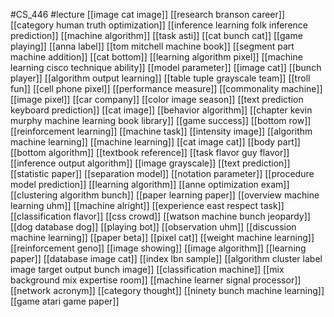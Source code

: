 #CS_446
#lecture
[[image cat image]]
[[research branson career]]
[[category human truth optimization]]
[[inference learning folk inference prediction]]
[[machine algorithm]]
[[task asti]]
[[cat bunch cat]]
[[game playing]]
[[anna label]]
[[tom mitchell machine book]]
[[segment part machine addition]]
[[cat bottom]]
[[learning algorithm pixel]]
[[machine learning cisco technique ability]]
[[model parameter]]
[[image cat]]
[[bunch player]]
[[algorithm output learning]]
[[table tuple grayscale team]]
[[troll fun]]
[[cell phone pixel]]
[[performance measure]]
[[commonality machine]]
[[image pixel]]
[[car company]]
[[color image season]]
[[text prediction keyboard prediction]]
[[cat image]]
[[behavior algorithm]]
[[chapter kevin murphy machine learning book library]]
[[game success]]
[[bottom row]]
[[reinforcement learning]]
[[machine task]]
[[intensity image]]
[[algorithm machine learning]]
[[machine learning]]
[[cat image cat]]
[[body part]]
[[bottom algorithm]]
[[textbook reference]]
[[task flavor guy flavor]]
[[inference output algorithm]]
[[image grayscale]]
[[text prediction]]
[[statistic paper]]
[[separation model]]
[[notation parameter]]
[[procedure model prediction]]
[[learning algorithm]]
[[anne optimization exam]]
[[clustering algorithm bunch]]
[[paper learning paper]]
[[overview machine learning uhm]]
[[machine alright]]
[[experience east respect task]]
[[classification flavor]]
[[css crowd]]
[[watson machine bunch jeopardy]]
[[dog database dog]]
[[playing bot]]
[[observation uhm]]
[[discussion machine learning]]
[[paper beta]]
[[pixel cat]]
[[weight machine learning]]
[[reinforcement geno]]
[[image showing]]
[[image algorithm]]
[[learning paper]]
[[database image cat]]
[[index lbn sample]]
[[algorithm cluster label image target output bunch image]]
[[classification machine]]
[[mix background mix expertise room]]
[[machine learner signal processor]]
[[network acronym]]
[[category thought]]
[[ninety bunch machine learning]]
[[game atari game paper]]
